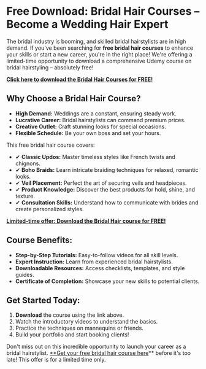 # Free Download: Bridal Hair Courses – Become a Wedding Hair Expert

The bridal industry is booming, and skilled bridal hairstylists are in high demand. If you've been searching for **free bridal hair courses** to enhance your skills or start a new career, you're in the right place! We're offering a limited-time opportunity to download a comprehensive Udemy course on bridal hairstyling – absolutely free!

[**Click here to download the Bridal Hair Courses for FREE!**](https://udemywork.com/bridal-hair-courses)

## Why Choose a Bridal Hair Course?

*   **High Demand:** Weddings are a constant, ensuring steady work.
*   **Lucrative Career:** Bridal hairstylists can command premium prices.
*   **Creative Outlet:** Craft stunning looks for special occasions.
*   **Flexible Schedule:** Be your own boss and set your hours.

This free bridal hair course covers:

*   ✔ **Classic Updos:** Master timeless styles like French twists and chignons.
*   ✔ **Boho Braids:** Learn intricate braiding techniques for relaxed, romantic looks.
*   ✔ **Veil Placement:** Perfect the art of securing veils and headpieces.
*   ✔ **Product Knowledge:** Discover the best products for hold, shine, and texture.
*   ✔ **Consultation Skills:** Understand how to communicate with brides and create personalized styles.

[**Limited-time offer: Download the Bridal Hair course for FREE!**](https://udemywork.com/bridal-hair-courses)

## Course Benefits:

*   **Step-by-Step Tutorials:** Easy-to-follow videos for all skill levels.
*   **Expert Instruction:** Learn from experienced bridal hairstylists.
*   **Downloadable Resources:** Access checklists, templates, and style guides.
*   **Certificate of Completion:** Showcase your new skills to potential clients.

## Get Started Today:

1.  **Download** the course using the link above.
2.  Watch the introductory videos to understand the basics.
3.  Practice the techniques on mannequins or friends.
4.  Build your portfolio and start booking clients!

Don't miss out on this incredible opportunity to launch your career as a bridal hairstylist. [**Get your free bridal hair course here](https://udemywork.com/bridal-hair-courses)** before it's too late! This offer is for a limited time only.
